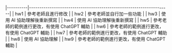 |----------|--------------------------------------------------------------------|
| hw1      | 參考老師且進行修改                                                |
| hw2      | 參考老師並自行加一些功能                                          |
| hw3      | 使用 AI 協助理解後重新撰寫                                        |
| hw4      | 使用 AI 協助理解後重新撰寫                                        |
| hw5      | 參考老師的範例進行更改，有使用 ChatGPT 輔助                     |
| hw6      | 參考老師的範例進行更改，有使用 ChatGPT 輔助                     |
| hw7      | 參考老師的範例進行更改，有使用 ChatGPT 輔助                     |
| hw8      | 使用 AI 協助理解                                                  |
| hw9      | 參考老師的範例進行更改，有使用 ChatGPT 輔助                     |
